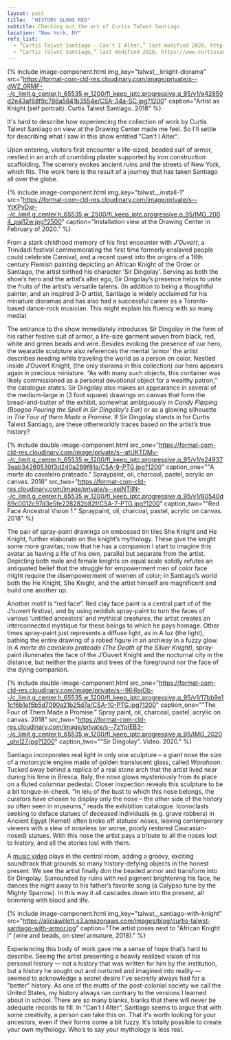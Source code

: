 ```yaml
---
layout: post
title:  "HISTORY GLOWS RED"
subtitle: Checking out the art of Curtis Talwst Santiago
location: "New York, NY"
refs_list: 
  - “Curtis Talwst Santiago - Can't I Alter,” last modified 2020, http://www.drawingcenter.org/en/drawingcenter/5/exhibitions/6/current/2245/curtis-talwst-santiago/.
  - “Curtis Talwst Santiago,” last modified 2020, https://www.curtissantiago.art/.
---
```


{%
 include image-component.html
 img_key="talwst__knight-diorama"
 src="https://format-com-cld-res.cloudinary.com/image/private/s--dWZ_0RMF--/c_limit,g_center,h_65535,w_1200/fl_keep_iptc.progressive,q_95/v1/e42850d2e43af68f9c786a5841b3554e/CSA-34a-SC.jpg?1200"
 caption="Artist as Knight (self portrait). Curtis Talwst Santiago. 2018"
%}

It's hard to describe how experiencing the collection of work by Curtis Talwst Santiago on view at the Drawing Center made me feel. So I'll settle for describing what I saw in this show entitled "Can't I Alter".

<div class="Post__spacer"></div>

Upon entering, visitors first encounter a life-sized, beaded suit of armor, nestled in an arch of crumbling plaster supported by iron construction scaffolding. The scenery evokes ancient ruins and the streets of New York, which fits. The work here is the result of a journey that has taken Santiago all over the globe.

{%
  include image-component.html
  img_key="talwst__install-1"
  src="https://format-com-cld-res.cloudinary.com/image/private/s--YtKPvDxr--/c_limit,g_center,h_65535,w_2500/fl_keep_iptc.progressive,q_95/IMG_2004_paj12w.jpg?2500"
  caption="Installation view at the Drawing Center in February of 2020."
%}

From a stark childhood memory of his first encounter with *J’Ouvert*, a Trinidadi festival commemorating the first time formerly enslaved people could celebrate Carnival, and a recent quest into the origins of a 16th century Flemish painting depicting an African Knight of the Order or Santiago, the artist birthed his character ‘Sir Dingolay’. Serving as both the show’s hero and the artist’s alter ego, Sir Dingolay’s presence helps to unite the fruits of the artist’s versatile talents. (In addition to being a thoughtful painter, and an inspired 3-D artist, Santiago is widely acclaimed for his miniature dioramas and has also had a successful career as a Toronto-based dance-rock musician. This might explain his fluency with so many media)

<div class="Post__spacer"></div>

The entrance to the show immediately introduces Sir Dingolay in  the form of  his rather festive suit of armor, a life-size garment woven from black, red, white and green beads and wire. Besides evoking the presence of our hero, the wearable sculpture also references the mental ‘armor’ the artist describes needing while traveling the world as a person on color. Nestled inside J’Ouvert Knight, (the only diorama in this collection) our hero appears again in precious miniature. “As with many such objects, this container was likely commissioned as a personal devotional object for a wealthy patron,” the catalogue states. Sir Dingolay also makes an appearance in several of the medium-large in (3 foot square) drawings on canvas that form the bread-and-butter of the exhibit, somewhat ambiguously in *Candy Flipping (Boogoo Pouring the Spell in Sir Dingolay’s Ear)* or as a glowing silhouette in *The Four of them Made a Promise*. If Sir Dingolay stands in for Curtis Talwst Santiago, are these otherworldly traces based on the artist’s true history? 

{%
 include double-image-component.html
 src_one="https://format-com-cld-res.cloudinary.com/image/private/s--atUKTDMv--/c_limit,g_center,h_65535,w_1200/fl_keep_iptc.progressive,q_95/v1/e249373eab34260530f3d240a269f61a/CSA-9-PTG.jpg?1200"
 caption_one="\"A morte do cavaleiro prateado.\" Spraypaint, oil, charcoal, pastel, acrylic on canvas. 2018"
 src_two="https://format-com-cld-res.cloudinary.com/image/private/s--xejNTiIN--/c_limit,g_center,h_65535,w_1200/fl_keep_iptc.progressive,q_95/v1/60540d89c0012c97d3e5fe228282b82f/CSA-7-PTG.jpg?1200"
 caption_two="\"Red Face Ancestral Vision 1.\" Spraypaint, oil, charcoal, pastel, acrylic on canvas. 2018"
%}

The pair of spray-paint drawings on embossed tin tiles She Knight and He Knight, further elaborate on the knight’s mythology. These give the knight some more gravitas; now that he has a companion I start to imagine this avatar as having a life of his own, parallel but separate from the artist. Depicting both male and female knights on equal scale solidly refutes an antiquated belief that the struggle for empowerment men of color face might   require the disempowerment of women of color; in Santiago’s world both the He Knight, She Knight, and the artist himself are magnificent and build one another up. 

<div class="Post__spacer"></div>

Another motif is “red face”. Red clay face paint is a central part of of the J’ouvert festival, and by using reddish spray-paint to turn the faces of various ‘untitled ancestors’ and mythical creatures, the artist creates an interconnected mystique for these beings to which he pays homage. Other times spray-paint just represents a diffuse light, as in A luz (the light), bathing the entire drawing of a robed figure in an archway in a fuzzy glow. In *A morte do cavaleiro prateado (The Death of the Silver Knight)*, spray-paint illuminates the face of the J’Ouvert Knight and the nocturnal city in the distance, but neither the plants and trees of the foreground nor the face of the dying companion.


{% 
 include double-image-component.html
 src_one="https://format-com-cld-res.cloudinary.com/image/private/s--96jRsjOb--/c_limit,g_center,h_65535,w_1200/fl_keep_iptc.progressive,q_95/v1/17bb9e11cf6b1ef5b5d7090a21b25d7a/CSA-10-PTG.jpg?1200"
 caption_one="\"The Four of Them Made a Promise.\" Spray paint, oil, charcoal, pastel, acrylic on canvas. 2018"
 src_two="https://format-com-cld-res.cloudinary.com/image/private/s--7zYpIEB3--/c_limit,g_center,h_65535,w_1200/fl_keep_iptc.progressive,q_95/IMG_2020_qhrl27.jpg?1200"
 caption_two="\"Sir Dingolay\". Video. 2020."
%}

Santiago incorporates real light in only one sculpture – a giant nose the size of a motorcycle engine made of golden translucent glass, called *Warahoon*. Tucked away behind a replica of a real stone arch that the artist lived near during his time in Bresca, Italy, the nose glows mysteriously from its place on a fluted columnar pedestal. Closer inspection reveals this sculpture to be a bit tongue-in-cheek. “In leiu of the bust to which this nose belongs, the curators have chosen to display only the nose – the other side of the history so often seen in museums,” reads the exhibition catalogue. Iconoclasts seeking to deface statues of deceased individuals (e.g. grave robbers) in Ancient Egypt (Kemet) often broke off statues’ noses, leaving contemporary viewers with a slew of noseless (or worse, poorly restored Caucasian-nosed) statues. With this nose the artist pays a tribute to all the noses lost to history, and all the stories lost with them.

<div class="Post__spacer"></div>

A <a href="https://vimeo.com/398961557" target="_blank">music video</a> plays in the central room, adding a groovy, exciting soundtrack that grounds so many history-defying objects in the honest present. We see the artist finally don the beaded armor and transform into Sir Dingolay. Surrounded by ruins with red pigment brightening his face, he dances the night away to his father’s favorite song (a Calypso tune by the Mighty Sparrow). In this way it all cascades down into the present, all brimming with blood and life.

{%
 include image-component.html 
 img_key="talwst__santiago-with-knight"
 src="https://aliciawillett.s3.amazonaws.com/images/blog/curtis-talwst-santiago-with-armor.jpg"
 caption="The artist poses next to \"African Knight I\" (wire and beads, on steel armature, 2018)."
%}

Experiencing this body of work gave me a sense of hope that’s hard to describe. Seeing the artist presenting a heavily realized vision of his personal history — not a history that was written for him by the institution, but a history he sought out and nurtured and imagined into reality — seemed to acknowledge a secret desire I've secretly always had for a "better" history. As one of the mutts of the post-colonial society we call the United States, my history always ran contrary to the versions I learned about in school. There are so many blanks, blanks that there will never be adequate records to fill. In "Can’t I Alter", Santiago seems to argue that with some creativity, a person can take this on. That it's worth looking for your ancestors, even if their forms come a bit fuzzy. It’s totally possible to create your own mythology. Who’s to say your mythology is less real.


